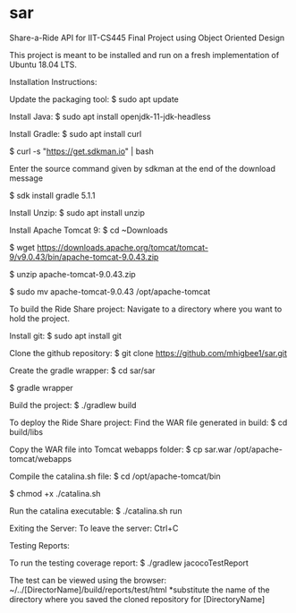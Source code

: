 # sar
Share-a-Ride API for IIT-CS445 Final Project using Object Oriented Design

This project is meant to be installed and run on a fresh implementation of Ubuntu 18.04 LTS.

Installation Instructions:

Update the packaging tool:
$ sudo apt update

Install Java:
$ sudo apt install openjdk-11-jdk-headless

Install Gradle:
$ sudo apt install curl

$ curl -s "https://get.sdkman.io" | bash

Enter the source command given by sdkman at the end of the download message

$ sdk install gradle 5.1.1


Install Unzip:
$ sudo apt install unzip


Install Apache Tomcat 9:
$ cd ~Downloads

$ wget https://downloads.apache.org/tomcat/tomcat-9/v9.0.43/bin/apache-tomcat-9.0.43.zip

$ unzip apache-tomcat-9.0.43.zip

$ sudo mv apache-tomcat-9.0.43 /opt/apache-tomcat


To build the Ride Share project:
Navigate to a directory where you want to hold the project.

Install git:
$ sudo apt install git

Clone the github repository:
$ git clone https://github.com/mhigbee1/sar.git

Create the gradle wrapper:
$ cd sar/sar

$ gradle wrapper

Build the project:
$ ./gradlew build


To deploy the Ride Share project:
Find the WAR file generated in build:
$ cd build/libs

Copy the WAR file into Tomcat webapps folder:
$ cp sar.war /opt/apache-tomcat/webapps

Compile the catalina.sh file:
$ cd /opt/apache-tomcat/bin

$ chmod +x ./catalina.sh

Run the catalina executable:
$ ./catalina.sh run


Exiting the Server:
To leave the server:
Ctrl+C


Testing Reports:

To run the testing coverage report:
$ ./gradlew jacocoTestReport

The test can be viewed using the browser:
~/../[DirectorName]/build/reports/test/html
*substitute the name of the directory where you saved the cloned repository for [DirectoryName]


